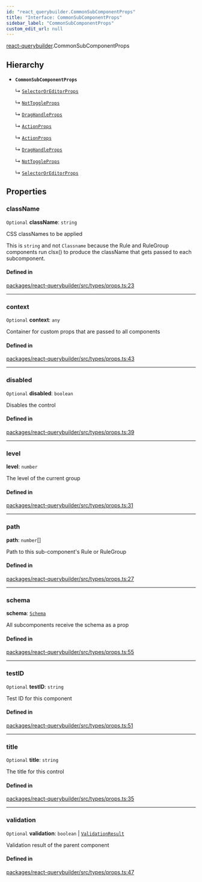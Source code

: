 ```yaml
---
id: "react_querybuilder.CommonSubComponentProps"
title: "Interface: CommonSubComponentProps"
sidebar_label: "CommonSubComponentProps"
custom_edit_url: null
---
```


[react-querybuilder](../modules/react_querybuilder.md).CommonSubComponentProps

## Hierarchy

- **`CommonSubComponentProps`**

  ↳ [`SelectorOrEditorProps`](react_querybuilder.SelectorOrEditorProps.md)

  ↳ [`NotToggleProps`](react_querybuilder.NotToggleProps.md)

  ↳ [`DragHandleProps`](react_querybuilder.DragHandleProps.md)

  ↳ [`ActionProps`](react_querybuilder.ActionProps.md)

  ↳ [`ActionProps`](react_querybuilder.ActionProps.md)

  ↳ [`DragHandleProps`](react_querybuilder.DragHandleProps.md)

  ↳ [`NotToggleProps`](react_querybuilder.NotToggleProps.md)

  ↳ [`SelectorOrEditorProps`](react_querybuilder.SelectorOrEditorProps.md)

## Properties

### className

 `Optional` **className**: `string`

CSS classNames to be applied

This is `string` and not `Classname` because the Rule and RuleGroup
components run clsx() to produce the className that gets passed to
each subcomponent.

#### Defined in

[packages/react-querybuilder/src/types/props.ts:23](https://github.com/react-querybuilder/react-querybuilder/blob/55590db8/packages/react-querybuilder/src/types/props.ts#L23)

___

### context

 `Optional` **context**: `any`

Container for custom props that are passed to all components

#### Defined in

[packages/react-querybuilder/src/types/props.ts:43](https://github.com/react-querybuilder/react-querybuilder/blob/55590db8/packages/react-querybuilder/src/types/props.ts#L43)

___

### disabled

 `Optional` **disabled**: `boolean`

Disables the control

#### Defined in

[packages/react-querybuilder/src/types/props.ts:39](https://github.com/react-querybuilder/react-querybuilder/blob/55590db8/packages/react-querybuilder/src/types/props.ts#L39)

___

### level

 **level**: `number`

The level of the current group

#### Defined in

[packages/react-querybuilder/src/types/props.ts:31](https://github.com/react-querybuilder/react-querybuilder/blob/55590db8/packages/react-querybuilder/src/types/props.ts#L31)

___

### path

 **path**: `number`[]

Path to this sub-component's Rule or RuleGroup

#### Defined in

[packages/react-querybuilder/src/types/props.ts:27](https://github.com/react-querybuilder/react-querybuilder/blob/55590db8/packages/react-querybuilder/src/types/props.ts#L27)

___

### schema

 **schema**: [`Schema`](react_querybuilder.Schema.md)

All subcomponents receive the schema as a prop

#### Defined in

[packages/react-querybuilder/src/types/props.ts:55](https://github.com/react-querybuilder/react-querybuilder/blob/55590db8/packages/react-querybuilder/src/types/props.ts#L55)

___

### testID

 `Optional` **testID**: `string`

Test ID for this component

#### Defined in

[packages/react-querybuilder/src/types/props.ts:51](https://github.com/react-querybuilder/react-querybuilder/blob/55590db8/packages/react-querybuilder/src/types/props.ts#L51)

___

### title

 `Optional` **title**: `string`

The title for this control

#### Defined in

[packages/react-querybuilder/src/types/props.ts:35](https://github.com/react-querybuilder/react-querybuilder/blob/55590db8/packages/react-querybuilder/src/types/props.ts#L35)

___

### validation

 `Optional` **validation**: `boolean` \| [`ValidationResult`](react_querybuilder.ValidationResult.md)

Validation result of the parent component

#### Defined in

[packages/react-querybuilder/src/types/props.ts:47](https://github.com/react-querybuilder/react-querybuilder/blob/55590db8/packages/react-querybuilder/src/types/props.ts#L47)
